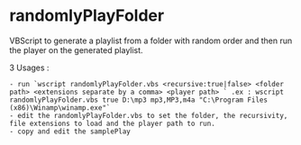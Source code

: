 # randomlyPlayFolder
VBScript to generate a playlist from a folder with random order and then run the player on the generated playlist.

3 Usages : 
```
- run `wscript randomlyPlayFolder.vbs <recursive:true|false> <folder path> <extensions separate by a comma> <player path> ` .ex : wscript randomlyPlayFolder.vbs true D:\mp3 mp3,MP3,m4a "C:\Program Files (x86)\Winamp\winamp.exe"`
- edit the randomlyPlayFolder.vbs to set the folder, the recursivity, file extensions to load and the player path to run.
- copy and edit the samplePlay
```
